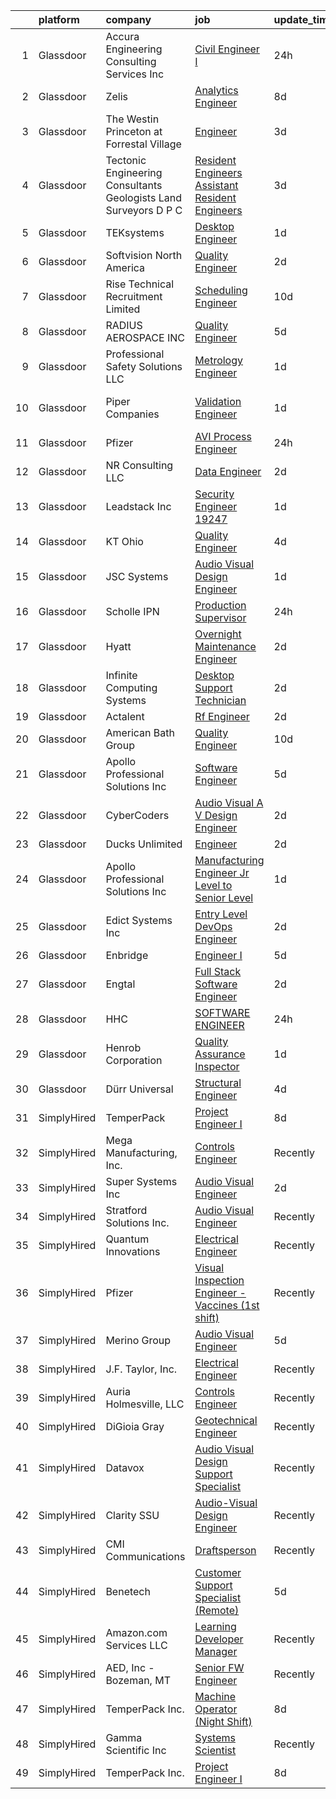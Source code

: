 

|    | platform    | company                                                              | job                                                                                                                                                                                                                                                                                                                                                                                                                                                                                                                                                                                                                                                                                                                                                                                                                                                                                                                                                                                                                                                                                                                                                                                                                                                                                                                                                                         | update_time   | location                 |
|---:|:------------|:---------------------------------------------------------------------|:----------------------------------------------------------------------------------------------------------------------------------------------------------------------------------------------------------------------------------------------------------------------------------------------------------------------------------------------------------------------------------------------------------------------------------------------------------------------------------------------------------------------------------------------------------------------------------------------------------------------------------------------------------------------------------------------------------------------------------------------------------------------------------------------------------------------------------------------------------------------------------------------------------------------------------------------------------------------------------------------------------------------------------------------------------------------------------------------------------------------------------------------------------------------------------------------------------------------------------------------------------------------------------------------------------------------------------------------------------------------------|:--------------|:-------------------------|
|  1 | Glassdoor   | Accura Engineering   Consulting Services  Inc                        | [Civil Engineer I](https://www.glassdoor.com/partner/jobListing.htm?pos=129&ao=1136043&s=58&guid=00000182771726009ddafbf72e9d1f58&src=GD_JOB_AD&t=SR&vt=w&ea=1&cs=1_29a9a2fe&cb=1659855382440&jobListingId=1008056739219&jrtk=3-0-1g9rhe9hikf3b801-1g9rhe9i0i6hp800-fee927ad820a6863-)                                                                                                                                                                                                                                                                                                                                                                                                                                                                                                                                                                                                                                                                                                                                                                                                                                                                                                                                                                                                                                                                                      | 24h           | Atlanta, GA              |
|  2 | Glassdoor   | Zelis                                                                | [Analytics Engineer](https://www.glassdoor.com/partner/jobListing.htm?pos=107&ao=1110586&s=58&guid=00000182771726009ddafbf72e9d1f58&src=GD_JOB_AD&t=SR&vt=w&ea=1&cs=1_8998f751&cb=1659855382436&jobListingId=1008038358228&cpc=5FEB1BEB8E14EF52&jrtk=3-0-1g9rhe9hikf3b801-1g9rhe9i0i6hp800-8e0a5fe28868b4ee--6NYlbfkN0CMjQd6K-mJQmnXP0NIaacqgU_ZnGMdJ3ZujbgiYs9cqSu2zDF0ee8fmFhqxjq2iY3vnVzd-YujZ8c3exx1kslEDBRNTb87484hJS1V_k1L4Qsat2ED67IGfFJOpVdJGeDcYafe5Q58Vzi8qrp-tMsYumWUryjguX_K-2b96-AgndSYwmvRjSgFASIZgp2AH0TI_viTye_nLHwdgk8fHjzGv9SnrYcFX1apkFqNSweyWaX-ToIbRV9VLMmIUhJVtgLG60A0coI_9r14zTB0qQYZaC2WVE4zNAKXrphwDgGQcM-AzPkxIA1rIFWkZWp8MggS18_wi2WdNvLgAzwg-vNYye3B0Yr24sWjr-DJ99vU57phHIX4i0NgVPJkB-buRwlH_qVlYAZnPp-4yKdtssY9yzMntx9HUSblF-97Ncsvtu5DrtgDH13bjlbKg8RoOUZGLOHrqfdYu03Ob7DNm7M8JlCqf4DC6RF_bvOqob-KqlCzFQabjC9PPn0EPUgTDPE%3D)                                                                                                                                                                                                                                                                                                                                                                                                                                                                                                                 | 8d            | Remote                   |
|  3 | Glassdoor   | The Westin Princeton at Forrestal Village                            | [Engineer](https://www.glassdoor.com/partner/jobListing.htm?pos=122&ao=1136043&s=58&guid=00000182771726009ddafbf72e9d1f58&src=GD_JOB_AD&t=SR&vt=w&cs=1_07bd1f53&cb=1659855382439&jobListingId=1008050468756&jrtk=3-0-1g9rhe9hikf3b801-1g9rhe9i0i6hp800-a034738a0148d587-)                                                                                                                                                                                                                                                                                                                                                                                                                                                                                                                                                                                                                                                                                                                                                                                                                                                                                                                                                                                                                                                                                                   | 3d            | Princeton, NJ            |
|  4 | Glassdoor   | Tectonic Engineering Consultants  Geologists   Land Surveyors  D P C | [Resident Engineers   Assistant Resident Engineers](https://www.glassdoor.com/partner/jobListing.htm?pos=126&ao=1136043&s=58&guid=00000182771726009ddafbf72e9d1f58&src=GD_JOB_AD&t=SR&vt=w&cs=1_d162fac0&cb=1659855382439&jobListingId=1008050329336&jrtk=3-0-1g9rhe9hikf3b801-1g9rhe9i0i6hp800-961b06e8fc0551fc-)                                                                                                                                                                                                                                                                                                                                                                                                                                                                                                                                                                                                                                                                                                                                                                                                                                                                                                                                                                                                                                                          | 3d            | Forest Hills, NY         |
|  5 | Glassdoor   | TEKsystems                                                           | [Desktop Engineer](https://www.glassdoor.com/partner/jobListing.htm?pos=115&ao=1110586&s=58&guid=00000182771726009ddafbf72e9d1f58&src=GD_JOB_AD&t=SR&vt=w&cs=1_98dcda9b&cb=1659855382438&jobListingId=1008056589429&cpc=654405A9B1E0A9F5&jrtk=3-0-1g9rhe9hikf3b801-1g9rhe9i0i6hp800-8b5b0ed34038bb01--6NYlbfkN0AuKz8EBO1xHDEL7V2YF9xF3dC_I9B9i-Zw2Jh8clPMK3KTieKealHQKAGLCoX8auufmpG-IsLd8Th0zGG-trF1NHTWF27eloxeZckc5RB2StLdYVPpmuzz2E6vcAK_V-2lZiJICSzoJCX8lhPb-liZKMGrGxB__z_LOeyVqSqnLLTgAJiHSg1HY0sclQ5hkF7_X5BiJmvQEYFV9boL8sOjrLJg-DaKsX8qFF-j7IcSFpsybLgVMmYRTB5Y47Fm0dyDZffi0YYnpBVjTWrv0ZZWnTVKpNLoWa7XqlShkd4hz6LCV_mhD7JBf26gVpBHY3V-ODqJsb8w4ELv56EHKt-Qub_wR47cRqmEpjHXfiZknTvWGVOSk980ooVvidqYP6w8eWedCLXZgKLbRCNoynz0Mspnjg4Vd913-VFYKoB631MNT7DkkwjELq7spQNqIeQgbv5MdY-raJt8KMHfQfKJcxomFW0PVClhyc0GlbKyUnIMVe9NxY6FpawiDk_zdAiZdtSxh-gBI3Z1QsVYS6uOtBl0goiPTRVhVlfk4Q52IyQvfbOFBIbohzppGX2nKZfCGnKctXNk0krjnqj2N9WGJhWIBJ_8JVA5L629HMt0f-fPWO3fabK9L6o-5G-8gXD6zBWjJJh8Mwi56TPBSoCIKn30e4V0Cwrbxn3-QtBDmSgmlNW7fpU9HLAfRD6I-vPy3JxApEAE8vsvEBtQ0hAc512-SybN_PwnkUM06egWOopLwX-oNLlksTYtZK2aHANR1t_U92PUqa1sjWFTSk4-EeOu0zbDl9L1nASyaMHpgqycaxG1qQ4EfBlPcIBo9MwrujGZJxw7Bjw7a4cr12fHUTL8lACoITw8Mm7SOP5BbmjkzRZJXgS4lv6zdaz_pLW9TVZNZjca-GmPD6sChZgl-_i682Z7KaXbff2dQJXPUw%3D%3D)                                                                          | 1d            | Fort Wayne, IN           |
|  6 | Glassdoor   | Softvision   North America                                           | [Quality Engineer](https://www.glassdoor.com/partner/jobListing.htm?pos=127&ao=1136043&s=58&guid=00000182771726009ddafbf72e9d1f58&src=GD_JOB_AD&t=SR&vt=w&ea=1&cs=1_d88189ca&cb=1659855382440&jobListingId=1008053735049&jrtk=3-0-1g9rhe9hikf3b801-1g9rhe9i0i6hp800-22a6477358f51f43-)                                                                                                                                                                                                                                                                                                                                                                                                                                                                                                                                                                                                                                                                                                                                                                                                                                                                                                                                                                                                                                                                                      | 2d            | Minneapolis, MN          |
|  7 | Glassdoor   | Rise Technical Recruitment Limited                                   | [Scheduling Engineer](https://www.glassdoor.com/partner/jobListing.htm?pos=117&ao=1110586&s=58&guid=00000182771726009ddafbf72e9d1f58&src=GD_JOB_AD&t=SR&vt=w&ea=1&cs=1_eb2b6d01&cb=1659855382438&jobListingId=1008033261139&cpc=654405A9B1E0A9F5&jrtk=3-0-1g9rhe9hikf3b801-1g9rhe9i0i6hp800-c4eaae09629ba45c--6NYlbfkN0BlIR6L0eizDKDqkzeZRfLume_DxC2-xIBuckbPXhGlgQ3L_qymVEIYsseiw3-v5dHm8mrRBaOw-J0V9BrncdItmoooDSCjTEIsedQdzJfuLZz5QsuA-zFzcWi0lOrB_5XrzEXT5V8VR08mc4jOlEwREprPi0Wr8_e34zXkh3b6600byx7ibsBA7FmNQCf2wzYndJZpxSYhIG6s1o12bFbIbCLOCvRis2BNaqLB-MWbIPlXv-5U70roRksin8W1hYOeG1NMvZwc8rlY0jpk0hfqVrPLdjcKMFkHje8Mfj8ZDlKDu53W8BaZp99UAeJ11A569A7x90zoEBpbkZDGtakfChIF10TX9Z915mOafcws5q5_qmi0AP-7tdhYwGchQBw6RLcnYZ1N__dGWYHCxq8_RTvCd9BWsh0zS0HOCERVz2sEhVoYoxuRISPyFaqN7a3bv9ts4EdoJlLcn56EzdN7X5bfYmRSdd9E_58_C-QqZksu5yFvpWOnm6swI7Xf5dgeGW2mlk81gkaQsbXhsvwqTwQwX6VoF1EmvsPyTYkCNZRikw9EIsSNU9Nyq7BvU37x1A7Ti59W81JcuxpfxP2-)                                                                                                                                                                                                                                                                                                                                                                                                                              | 10d           | Florida                  |
|  8 | Glassdoor   | RADIUS AEROSPACE INC                                                 | [Quality Engineer](https://www.glassdoor.com/partner/jobListing.htm?pos=130&ao=1136043&s=58&guid=00000182771726009ddafbf72e9d1f58&src=GD_JOB_AD&t=SR&vt=w&ea=1&cs=1_8f848802&cb=1659855382440&jobListingId=1008045472446&jrtk=3-0-1g9rhe9hikf3b801-1g9rhe9i0i6hp800-dfc88175257f28bb-)                                                                                                                                                                                                                                                                                                                                                                                                                                                                                                                                                                                                                                                                                                                                                                                                                                                                                                                                                                                                                                                                                      | 5d            | Chandler, AZ             |
|  9 | Glassdoor   | Professional Safety Solutions  LLC                                   | [Metrology Engineer](https://www.glassdoor.com/partner/jobListing.htm?pos=103&ao=1110586&s=58&guid=00000182771726009ddafbf72e9d1f58&src=GD_JOB_AD&t=SR&vt=w&ea=1&cs=1_180eab43&cb=1659855382435&jobListingId=1008056210126&cpc=CBD165E99C37F1D2&jrtk=3-0-1g9rhe9hikf3b801-1g9rhe9i0i6hp800-def4726855f0fc09--6NYlbfkN0DAwgduWqBP7ymGN-lTADpinz2i-23XbRAyg5ywqS-MDeAVr-qZ8jm21nN2pqe5d8OG1CzhQlpkY9PpJvwE89Cdwfkx5MvtF_BtqCoZ7cWwhRytdru_kCtUc3cHiySGgXYxnNDPVpA8ynOcEsYv45aBA9lty1Giv3---mu4z78WAQjJBQsDugFLsCzVZFLFSYFgl4LOi0oBXpMrnVjSuxxorpKSGdDxnYfCkjgA2qTJSkc8HXWY1lx1uWdbUidkZ5CvtC04UuvLZjkR2enc5iT3vy_mwygpQChaSZk85pr1xC9QZja3n_aUKLfxHyC9iILwQv5-LLwa-zYmjUmmG_O8RfIwrV3QaVJ2XSlGxIz5weUyoRWVu8My5mkdHRTNm_FzlXV_qgk98ElrBixI9aECz0a5o2GfFJoCmiR2FJ4XxOrxo-WRb9-SXbvfCYPyhHxj_a7NsiZVNtnWJQ333YbQHuIeoKp3s76knmOnQviMzEfddwR2ZpqkXMvOZDTVg-BgJmLxGCsN7w%3D%3D)                                                                                                                                                                                                                                                                                                                                                                                                                                                                                                   | 1d            | San Ramon, CA            |
| 10 | Glassdoor   | Piper Companies                                                      | [Validation Engineer](https://www.glassdoor.com/partner/jobListing.htm?pos=128&ao=1136043&s=58&guid=00000182771726009ddafbf72e9d1f58&src=GD_JOB_AD&t=SR&vt=w&cs=1_ba782364&cb=1659855382440&jobListingId=1008056431073&jrtk=3-0-1g9rhe9hikf3b801-1g9rhe9i0i6hp800-5221f93c5a6d9cce-)                                                                                                                                                                                                                                                                                                                                                                                                                                                                                                                                                                                                                                                                                                                                                                                                                                                                                                                                                                                                                                                                                        | 1d            | San Francisco, CA        |
| 11 | Glassdoor   | Pfizer                                                               | [AVI Process Engineer](https://www.glassdoor.com/partner/jobListing.htm?pos=121&ao=1136043&s=58&guid=00000182771726009ddafbf72e9d1f58&src=GD_JOB_AD&t=SR&vt=w&cs=1_92bc08a9&cb=1659855382439&jobListingId=1008057092957&jrtk=3-0-1g9rhe9hikf3b801-1g9rhe9i0i6hp800-1eed6e7685f26c87-)                                                                                                                                                                                                                                                                                                                                                                                                                                                                                                                                                                                                                                                                                                                                                                                                                                                                                                                                                                                                                                                                                       | 24h           | McPherson, KS            |
| 12 | Glassdoor   | NR Consulting LLC                                                    | [Data Engineer](https://www.glassdoor.com/partner/jobListing.htm?pos=120&ao=1136043&s=58&guid=00000182771726009ddafbf72e9d1f58&src=GD_JOB_AD&t=SR&vt=w&cs=1_3308d82f&cb=1659855382439&jobListingId=1008054041759&jrtk=3-0-1g9rhe9hikf3b801-1g9rhe9i0i6hp800-c67c84789469a290-)                                                                                                                                                                                                                                                                                                                                                                                                                                                                                                                                                                                                                                                                                                                                                                                                                                                                                                                                                                                                                                                                                              | 2d            | Plano, TX                |
| 13 | Glassdoor   | Leadstack Inc                                                        | [Security Engineer   19247](https://www.glassdoor.com/partner/jobListing.htm?pos=112&ao=1110586&s=58&guid=00000182771726009ddafbf72e9d1f58&src=GD_JOB_AD&t=SR&vt=w&ea=1&cs=1_ad9f5285&cb=1659855382437&jobListingId=1008055773080&cpc=3BA4CE39D5B5DEF5&jrtk=3-0-1g9rhe9hikf3b801-1g9rhe9i0i6hp800-5983b8a16bf6462f--6NYlbfkN0AN1DXOJ3XjvJpsorCLbwBX67_Zmbno95PICvIB5GJH13XHFuyYrum6AmNcT9_RMPMfYX0fbjepCJ9bnFc-2gY6LPkDvzFMeYbMFi3An2_6tvdG8JDNWapSufrChZgDnUAoE7KJ9mkngAR0l0C0C9cZga-Rwp1azUFa98Fbu1QI5VDP0MebZhHMXH1VVWwrwUkHua5j1z6MsY1_8jmiu6w9dTneYRD9eTQVAuoYjVTGeOVS-xqRO86KFl702fjpERxj80jByYJkGZPkCNuQKuHSwfsy0UeReTSIAIza-gQ6R6eBGVxzQBDT1XNC7yQwgRkjXGarhWlrbwpsqJAZosgNfB064WwYSTBymfCpDm7unmXObQKnDrVp7tiNrdKRY0VkvXyRswhfrNNaUM-zLfW-9fpI8YHtaSq3IHK04jacxfvM7UEZIyhM2YEJO_VtryeHHR6f7akyNC6EF1wbhpwMcMxxys5Tg3cQ--REkmopdJDeRcgoMj6-VRj7U9W0BJA%3D)                                                                                                                                                                                                                                                                                                                                                                                                                                                                                                          | 1d            | Remote                   |
| 14 | Glassdoor   | KT Ohio                                                              | [Quality Engineer](https://www.glassdoor.com/partner/jobListing.htm?pos=104&ao=1110586&s=58&guid=00000182771726009ddafbf72e9d1f58&src=GD_JOB_AD&t=SR&vt=w&ea=1&cs=1_282e35e2&cb=1659855382436&jobListingId=1008047814267&cpc=4BE37DAE121B9405&jrtk=3-0-1g9rhe9hikf3b801-1g9rhe9i0i6hp800-6bbf0802696d7218--6NYlbfkN0C2ruSLbldHgJRxGqX58M4ekFWuaOJ1Xy3nZgzYPyc2KyCZezOaTR-DPUozYz8LKS3mvqnh7wSjcJmFQljpvO5IJbXcYS9zK3bOHuQrID8ZepjerrBgT4670mpsJbugIPGebjjwWmoJxjCiPWtVZjZ0pTNsTNDQZCwHfVMjuiWMnfLlJNaD_lRv5sf5jIRNbt01GjORmPjaqqpxL8EfmWrwagdfrdF_Of-WJ6GUp12rWmZ01o6-8kfMzkBVPSpgdcczhQDuh-OqhqJFG_GM0Rb9bsXpynLl6PbE0NR2ZWMsCzNI7_szHGk6lSmU5y6N--qlnyEndviO9hp79J3tRUq_SqWChK9zCCuEsdM8KQXav1Uexe6nyGgZmpHh1wOr1awz5vhU4VJJBlTgAQI2AXGnvrctefgpGjUILEMJHg37zZ3mxt9VL0QnBjaim20kBQcAB9GRQkEvn_8t2w6s4IVS3nE741S0U3yLldE2r4JnMwYwqUnxYTMzH1SU_FhEYkM%3D)                                                                                                                                                                                                                                                                                                                                                                                                                                                                                                                   | 4d            | Fostoria, OH             |
| 15 | Glassdoor   | JSC Systems                                                          | [Audio Visual Design Engineer](https://www.glassdoor.com/partner/jobListing.htm?pos=125&ao=1136043&s=58&guid=00000182771726009ddafbf72e9d1f58&src=GD_JOB_AD&t=SR&vt=w&ea=1&cs=1_c302967f&cb=1659855382439&jobListingId=1008055815132&jrtk=3-0-1g9rhe9hikf3b801-1g9rhe9i0i6hp800-1e9d821aeb55678c-)                                                                                                                                                                                                                                                                                                                                                                                                                                                                                                                                                                                                                                                                                                                                                                                                                                                                                                                                                                                                                                                                          | 1d            | Jacksonville, FL         |
| 16 | Glassdoor   | Scholle IPN                                                          | [Production Supervisor](https://www.glassdoor.com/partner/jobListing.htm?pos=114&ao=1110586&s=58&guid=00000182771726009ddafbf72e9d1f58&src=GD_JOB_AD&t=SR&vt=w&cs=1_9d491ab2&cb=1659855382437&jobListingId=1008056732146&cpc=292036AD7E8A5303&jrtk=3-0-1g9rhe9hikf3b801-1g9rhe9i0i6hp800-6db9fb86fe9e460f--6NYlbfkN0D0ff9e8Lfwlpl5zGbQmpn59AL71QmFd7VKOAnfyjZzp5sdngV8WPgYe0dov1m7Y2nDndDJ6XEo7ZhD5lcnZaooLlahUepjB9pZ237T4bJHVzHBg_0MFQ3hdcGpKsdYAVU6Iby5s8RvbzJN7jh_knb7Y2E7rBSe_AWsh8fWcbmAlW9TpjmBZRuiGfHxFNxP0XMej0sM0PwxuQIbcluXrAyAA8JqIliTyF2MKBUAtHF8a9gnmbwxckgyon5l9FW7-gJjB_Elp67uV8Q-HOby7v5chji2VfNdQ84xKBoWUuXV0yQKy_NJQlU_h9ZVlHFRNxGuF9gmLuQxfI8KKSRtUplx6veoSESidXBZMGdqtKQR74Th2bgNMu5q_4sm4jyjVrVOeLPhxGkaKkITo9kQnzzTTXsdAF9Gv-KLQ4y_FuRpzUzu204NiBJ738bo0EV2fZDTDAcxZ_L7GFwp3GPS7hylRUugEY_MQn0%3D)                                                                                                                                                                                                                                                                                                                                                                                                                                                                                                                                                   | 24h           | Chilhowie, VA            |
| 17 | Glassdoor   | Hyatt                                                                | [Overnight Maintenance Engineer](https://www.glassdoor.com/partner/jobListing.htm?pos=124&ao=1136043&s=58&guid=00000182771726009ddafbf72e9d1f58&src=GD_JOB_AD&t=SR&vt=w&cs=1_be39c988&cb=1659855382439&jobListingId=1008053704111&jrtk=3-0-1g9rhe9hikf3b801-1g9rhe9i0i6hp800-f01f24129e83319c-)                                                                                                                                                                                                                                                                                                                                                                                                                                                                                                                                                                                                                                                                                                                                                                                                                                                                                                                                                                                                                                                                             | 2d            | Pittsburgh, PA           |
| 18 | Glassdoor   | Infinite Computing Systems                                           | [Desktop Support Technician](https://www.glassdoor.com/partner/jobListing.htm?pos=123&ao=1136043&s=58&guid=00000182771726009ddafbf72e9d1f58&src=GD_JOB_AD&t=SR&vt=w&ea=1&cs=1_876a3aa9&cb=1659855382439&jobListingId=1008053267670&jrtk=3-0-1g9rhe9hikf3b801-1g9rhe9i0i6hp800-de112b15f2a7bce6-)                                                                                                                                                                                                                                                                                                                                                                                                                                                                                                                                                                                                                                                                                                                                                                                                                                                                                                                                                                                                                                                                            | 2d            | Cranberry Twp, PA        |
| 19 | Glassdoor   | Actalent                                                             | [Rf Engineer](https://www.glassdoor.com/partner/jobListing.htm?pos=116&ao=1110586&s=58&guid=00000182771726009ddafbf72e9d1f58&src=GD_JOB_AD&t=SR&vt=w&ea=1&cs=1_81a329f3&cb=1659855382438&jobListingId=1008054423541&cpc=B076152010A3B66C&jrtk=3-0-1g9rhe9hikf3b801-1g9rhe9i0i6hp800-cb84b60fbde5f769--6NYlbfkN0ChYVx_I3yfZ_JDY3EFoivtqvi_stwnZ_kRt8Dowt_l_d1ydueao4NE-oUleRJ4yhhBOopjMyReYf1mGYld9FYIRDKkCbJB5b-1r_V6mVRElhkxgZ4z6MbPUNVEh70Ce9rJaAmJr3gb6uCNDQhuWW4HN0t4qtintMB8nQqEMY-F2fC9dovbLbOu-Iz64y9I3EbEdCZ9f5BR7yzZRsrreqmegFrC5IciDTsfD3b0vTWR8axUXhvGdWYXE3t6rffR6LaGmsEHpOzlKUrxyA51fd39N19hWEszfSiGXxKPkam5HXtfcjILI2mh2DjhHfuowpihqBJpppWZmfKTGiVK8CK2Vh-uJVJekJzPstUSz_2BxVz7DSPp_51sgYT8uoKJdyiQljaEimFzCqKwSomQK7Ht8Eqskt2sFWtl4djLjpkI6ltPCxa4UHFr35gOQQRdJGgUPVuKMUsH3GMnmQRTeMszWkOeRTuZTjo8W_tfE9NhXcUmBRmYpvi5odlsgZ9xG-P0xNPnqP0FHZMbOC4R8JsV-AkWJ0F0MOEw-7HtF7dNC5nMZGulpzpeDzi1O-LJ4fZm5cIhMpeWS6LFbwsd4SfaZCu5k30_I7__F6QOu7d3FTZfcY1W3oy_quy9Xwz-FFOGp5tPsKidYHCZQauC8M1X7KgywmsjU32oySzbvY30eJNwXgYJalN7ZeOeXiVnD62XXHLs8gV3C5prCL6759UIuPlZqBQ5j6t2Q7x3iPOiIN6IFHErzfBdIb8-buAOKQ-tQCUq5naSARDsEhmaeySp0qq9k-GM0j0WhPGozpltIcLmwIR3tOT-P4PM67XabZF-M6jHNVunvrJtKm6A0DQB7uVXGwDymHt2xZapn-PtRkjipvmTQIvAHWWCw5saMDAmzlOHyEfWLSyQopuytD2hxz5OSnYF3Y7rqDnIIatsjsmirmzsSOD_XpZjWgmL9nPg8TJyEaw28Isya2UzoqbXVtI9NAcakTg%3D)                        | 2d            | Denver, CO               |
| 20 | Glassdoor   | American Bath Group                                                  | [Quality Engineer](https://www.glassdoor.com/partner/jobListing.htm?pos=105&ao=1110586&s=58&guid=00000182771726009ddafbf72e9d1f58&src=GD_JOB_AD&t=SR&vt=w&ea=1&cs=1_4bdc81c4&cb=1659855382436&jobListingId=1008033882742&cpc=D01F56F24F237C35&jrtk=3-0-1g9rhe9hikf3b801-1g9rhe9i0i6hp800-ab7fb1090adc710b--6NYlbfkN0CkbaOw0anWlrz33qEVwAB-rAo-3kCqlTQGEztJ9XSsgmwSEnEZ_bxGm5s5hpBRS0wKXxjxw3O0vgPMFTY2tnpLJa9GP0_4f-balqYtqucn8mC6aiVLWSJ8gsarTCtTzaf3uogaopyLWLJwL2m5-LamWTH_Vt7SqaTE0JhjnednCsJ5n2HjG513Ig17-5VjbDKjKGSNu-mNb_l7APPshHoByfmWKQMKGWzAq34rTnw4c1vHwnKXLUPGuRjUB93FaeB29x8Jyw8HFWF8oisPmm-Y4gxr8o-cfEZIfgCgVCbvxrRl-Choc9vFjhy8OtdwdOSwgfbsYRbD6Y-miEaF3sJWFlBi2tqiYHUw0oqQ-6hvbZgQ1cAe4iTbne6ZeayncX_wMjC8s25gI9NODScvYp7bTHJm-pG5Mq77zWCOCpzPDgeI42zoz5aYDROc0RGkJggiLWK2h1REK4mpELnMLAgHu04EPv0J8_1k6xSidPhHH6SjnhqScsC74LRveSYzYI0lvu9YZFv9cQ%3D%3D)                                                                                                                                                                                                                                                                                                                                                                                                                                                                                                     | 10d           | Savannah, TN             |
| 21 | Glassdoor   | Apollo Professional Solutions  Inc                                   | [Software Engineer](https://www.glassdoor.com/partner/jobListing.htm?pos=118&ao=1110586&s=58&guid=00000182771726009ddafbf72e9d1f58&src=GD_JOB_AD&t=SR&vt=w&ea=1&cs=1_a1cb4049&cb=1659855382439&jobListingId=1008044669748&cpc=2CAED5C921A5F994&jrtk=3-0-1g9rhe9hikf3b801-1g9rhe9i0i6hp800-6ccf3789eb84c723--6NYlbfkN0CAhuD5_VJSGKds9a5niLzxiWOcN_E6D1JakCGF8i00d5ISuI-0-xh_cG2rFb0VvO-Y90c9CjmPc_ZqcH9z1c-pNiUGmJ3X7QB8rTMKp3kybh5QndgK32DV9_Argq-djZwyjREZvtrisgqTbyVVoBk3PxifBWLhbj8Xt2g5IeUokCf7jG1bZd1Sgjd_WfEw7LePMNHVzg_PHs8CZcGN4VX52eq0zxyOgTXFi4dgqvukkGHBrh1vfphbICTpbdk1JRE07-5jFqlkryS4yjzMtBRxNQgbYjMLeByT0CVvD8kYxdfCj_y9EgGFpg6iM4NlXdXW5ENEUiKgkwVkTyOG6NtqGvdkjg9urJuCNaxWL7Mp2IENn4iYApglJ3zEvBjpUlgfBIbv8m01PhIOvyu6qY8l5EzhB_Z23tDEcqWZguSWCes5ijoRm920dUX_gPV8hP5VOUYjKhDvxUPclVO0QwhYTqnilZbLsapp_x35Xwpk9Zevf5mItnzR5UNaM_4M9GOmx_Q9IhLBDg%3D%3D)                                                                                                                                                                                                                                                                                                                                                                                                                                                                                                    | 5d            | King of Prussia, PA      |
| 22 | Glassdoor   | CyberCoders                                                          | [Audio Visual  A V  Design Engineer](https://www.glassdoor.com/partner/jobListing.htm?pos=113&ao=1110586&s=58&guid=00000182771726009ddafbf72e9d1f58&src=GD_JOB_AD&t=SR&vt=w&ea=1&cs=1_518905b8&cb=1659855382438&jobListingId=1008053780446&cpc=FB7E4A1762AE5BEC&jrtk=3-0-1g9rhe9hikf3b801-1g9rhe9i0i6hp800-f564869474058e71--6NYlbfkN0CpFJQzrgRR8WqXWK1qKKEqALWJw739KlKqr2H-MSI4eoBlI4EFrmor2FYZMP3muM0VkNkcNEgzaHsDgLPFjTYi0WmxGiZB8pXMgpGfC5LR6fCxiwMOv0UV86VVERHtVgruBoji6rIu0qYwbn69UQThAHx6a9UxGHhaxFCCwJ57W4qu9GZ50eBKOD9GWQYrsmdicOkXsQLl2emVjOCQFdGj4DBTMuwxfjmUUWfzu9qctAgpOpcT5tGTQpJ9Kp3uJwF8Eawx0mxXN2o8mwXX6o92eyccmKbEe-xZHbwCulAU8gFfUVzIlCw-GPW7MGi1H_l9UqL6k_UZXNt9c7aOJ31ZUCpuZ0M3ll95hdvaWL7VYEj7mdUiX3mfO0wD2NVlAgKd9zuZ3TYVl2l4TbVXFXoGJuEWe6nukVLoX_F7R-Cs-BfVQyYx8fk4JKZY9N0MlrspB5wGBtgGzwCmsdmuLK0nHVXPn4YH6Qei0ZCD0o1c9ZTLcgovewr9-7MevCLed_FA4YdwLLx3HIJSPTZaxMNZmGjVYYklpQ_pmjO4mwE-Xjqx6SZQ9XzoLEu3NQV91iiSGYRisobTNHTMU0bEPOzKpaK04edJDS9Hg7gJBq6sxtTYhMXsGCVMpuVnk39DXoxqS_XbyKOq-sFHZZE9bRez0uHlBmY_pu9vGc9Gs4lNdruqKz4g5sny6HNA2tfF1DNg5wUbUgehU4Gki5C2kU51HHjaE6MGdTg9ky6pU9nmfVdCdsfyPuAWSRrLtJ4D5o30S0iFynjUZJmifRPecCGZq_AbBFfTqQHLcYs2mxAUNHOP_Q06YpH7VTpU0zyZuKVh3YKpK8Mis70pW3achlg6UJvebCrkUCByHuKEJ539jm6yXaftRqFUul_bWTEzBTp8PaK3-dHHjHoi_E-AK2ssdysSGK_aGp-A9C45VK_MgHl69SB8zmjM6Fw7gBA8wpQKzJ8_A-WFXLqoBhgxX3eFUUSmHCcRJOc%3D) | 2d            | Las Vegas, NV            |
| 23 | Glassdoor   | Ducks Unlimited                                                      | [Engineer](https://www.glassdoor.com/partner/jobListing.htm?pos=101&ao=1110586&s=58&guid=00000182771726009ddafbf72e9d1f58&src=GD_JOB_AD&t=SR&vt=w&ea=1&cs=1_ef9fdb3d&cb=1659855382435&jobListingId=1008053843798&cpc=B061702B316CBC5A&jrtk=3-0-1g9rhe9hikf3b801-1g9rhe9i0i6hp800-3e1605b3d62b3a64--6NYlbfkN0BxkLIcfe0oqaYINownie861a0BJtkzmJW-WyGv8J0JYNFW8oQHz1wbGJmFfpNI0Dqc-blXns64d8kknUCBZyoaPEkaVxbea0A25SxRRXH26N9nXvcWA5zJrm7qFXHJ70SPy5EtklUkavK9VMN3TXtw7lvpKmDO_Y7_hDDFN21oQEjvPiWtEglwsEphMGMYxKJdgjNb55TPYHPngV9r_x9GzbIy9r1bs_U4MIn_3x1wQtRJuXbDKDs02CDUQrt0RM1XCeuxyw6SS23FxrpyeS7INs8-qm9TgkXAEAsrgsvRa-hV4tAH5NQNMpYTOxe3xqUu4YG5ND--_QygEASZe1t_e8xGJQhZ7q6o1Z833jJ84J0snpzN_x8CNFyyPiKWUrMNLzVhrdkdLxtELcea-cHqWo107jLGCTM79XmB0LVwAUhzg7RxFF1Ff3pKgBTY4DV-HjN5xulz7SmI7xRbtBxgmqiW0PG2sa27JDtASvVsTedMZQMPyDvc)                                                                                                                                                                                                                                                                                                                                                                                                                                                                                                                                         | 2d            | Remote                   |
| 24 | Glassdoor   | Apollo Professional Solutions  Inc                                   | [Manufacturing Engineer  Jr  Level to Senior Level ](https://www.glassdoor.com/partner/jobListing.htm?pos=110&ao=1110586&s=58&guid=00000182771726009ddafbf72e9d1f58&src=GD_JOB_AD&t=SR&vt=w&ea=1&cs=1_5b46e1ff&cb=1659855382437&jobListingId=1008056217011&cpc=18C9CE28155C17C5&jrtk=3-0-1g9rhe9hikf3b801-1g9rhe9i0i6hp800-54db537d9f0f9ac6--6NYlbfkN0CAhuD5_VJSGKds9a5niLzxiWOcN_E6D1JakCGF8i00d7F-QBv8m-MLm--V5QlnsBkwko5bpvPowRh4bS3JTARIOEIIcaxvUcV3qWwwsSH-pF8rAy8m6eDdx68X9_FS2XNsSTtwM0VTG4WvY-ijhItwWPpe8HMpvu-Eo_b09xmbbG0iENmWMohaiSux1G-hHLDCBC0gjhkrKuAWkPxJ_79pf2O0-T0VCOC7SgA6Z5Myste4dHeaG6VqxEk6Lxm3R_g1APxstELrT-Siol7XkgnyLHbivG8OUboV_Qes4R6fgq-du2plPNJR1dcc78l7BnLRJeMwGHvaB8MqwKPL2SeQgcT0DZegAQbaNjQTN9ly1dHxgAUuc2sF3XKBAggZkuLqHq7S76oPnxQgfYHnyg3_JJFx98d90Pq0V5yhoPnSXtZIYo9MgZYXuD_Ef46rQqtqSkcn_mc9AeW45SE6pIqsW67_irj_e07tC6GsKvN8ZiqqWl7RZxqDyVqKSB-2aEp98l01yNMlXI1ypdxX3TWqoQ51fpO3d3E%3D)                                                                                                                                                                                                                                                                                                                                                                                                                                                 | 1d            | Hampton, AR              |
| 25 | Glassdoor   | Edict Systems  Inc                                                   | [Entry Level DevOps Engineer](https://www.glassdoor.com/partner/jobListing.htm?pos=109&ao=1110586&s=58&guid=00000182771726009ddafbf72e9d1f58&src=GD_JOB_AD&t=SR&vt=w&ea=1&cs=1_c13b768b&cb=1659855382437&jobListingId=1008053622640&cpc=82B3195DA92CAF92&jrtk=3-0-1g9rhe9hikf3b801-1g9rhe9i0i6hp800-88f6368c69c9562d--6NYlbfkN0C6eWrIW5OrxNpIUoU1hGUVQMHJeH__S-a9f83QBmz4UNq1T9XeriGXpHzI4BMe3AYK-IqS4SD5CjCp2cfMHK2sqXwHXUT3iFEmg6EZYVo24mW3AACGsCOeiUe-WDCFUzS-1lDmLGQq151ys4Fo1lNflJ-HDiKgIGcu1t5Ly1xcx4uN23Z4lHM2QPdN_3qme3XqfiwdVhiugb0pmbbLFqh10nVhU0UAgAHlrA8B7s-bco6blfQCZ82empE_5TzXFXwM8iRJFaXzNH-V4LDCZkfBk-sdVPHVSvZIYe14nSWVPgOBtUkAjUqSVTosQjRWT83OdZN-pxqqoGOKpiuuA8sBnjqYIPdPiwPjaVKHki2qV3iMy_WB-M896KBtaZ-4kyQzDybqTa_lhGdx9OQg15MaNP66raxxvxtwOJOFZ4YmuHCagzyU7cJshZTAdBQxLFe8Twi2_rLEoGxltNLz-74qeTZRYvIQOgJS-faOf75e3T5bF38gxnw1U-cJKIJkslWaKgaYAQJKbQ%3D%3D)                                                                                                                                                                                                                                                                                                                                                                                                                                                                                          | 2d            | Dayton, OH               |
| 26 | Glassdoor   | Enbridge                                                             | [Engineer I](https://www.glassdoor.com/partner/jobListing.htm?pos=106&ao=1110586&s=58&guid=00000182771726009ddafbf72e9d1f58&src=GD_JOB_AD&t=SR&vt=w&cs=1_de8201ea&cb=1659855382436&jobListingId=1008044818702&cpc=21001CD36CB5FE0E&jrtk=3-0-1g9rhe9hikf3b801-1g9rhe9i0i6hp800-6958de659f72f826--6NYlbfkN0DXkh61CBKLAbWGthCj1ez4QfJvZu0_FGYLh-4zLvFOddMn4tijd-1W43h_7t0hMehf0ZS-h2a53vNEPyeBIl0wYpFqq8FTVbBzi8KBwlc8dxob_71es4MjvsFjte0EB5d_EBnv95GeFdOEDjdO94Adl7WuoU72VuJ2Qv_1KSJMOUTmxOpLkOFq_d0mox1H5fQCi8mFcEIUXbaegw3yO30f0o8WgQqOyZ5R8kDdsZSfL6pQwwzmUW3efkHklY24du-G6fB_Io4vRMOa21TToHGXbeTZZEpfdaRZISB0y5R4sde16kMmwIrKQXrHKmoAw0vuvEsMrBTiQ8H5yuFOMkV8Ll8R0FE3b993GBhTPngv4S4Tzsa5Kd-1ev3AnSqgnmfW8hqrOOJ9BSIpq59cBLLoJw_PtoA8rlF-SgUVLAclcs34faZcTBbrFer6AQS_oIGlQ9wK7trUFO4R6XPe0J4ze57ygt_BN7TBwrENcYyWIT5g9-7C5iW18kXyMl33pCaCCRy_qlqMBwvfRlfvfs3hNEqlROjC4ehI3upBLKlQTZBGErYqD7pj7EbVSUWu3RM%3D)                                                                                                                                                                                                                                                                                                                                                                                                                                                              | 5d            | Nashville, TN            |
| 27 | Glassdoor   | Engtal                                                               | [Full Stack Software Engineer](https://www.glassdoor.com/partner/jobListing.htm?pos=119&ao=1110586&s=58&guid=00000182771726009ddafbf72e9d1f58&src=GD_JOB_AD&t=SR&vt=w&ea=1&cs=1_a0f2c0ae&cb=1659855382439&jobListingId=1008052498935&jrtk=3-0-1g9rhe9hikf3b801-1g9rhe9i0i6hp800-c6f787469215e992--6NYlbfkN0B7Z8t6fEMDh_BTkcJVPNJicKvZQEBTy5HSwyHa20ewqmyfWNXjNsfvmtdqiCQm-Ex5K-jGPvjeU-OgyidC56pAqNfnzVHVpMl8oOu8IisYlza1R4H1m5rg2VBo8WKWQoiz6LEDTtK5VcgeHm0ovXWtbhE4K7pPoHCK6SQO_aW7mTu_M0Z-Qj8NlAvKe1ZkLhRdh7YN2ffhcgzAFCWruKPAyeYP4Pi1c9btQe_RenaLyuKE0clBf-EPjyZJHQB6agWopoYBy1pAhSmI_FGcbJMFE6g0OjqClLOVeUECkR7z0DmYzitC4c4M8ADc2SDgrKcIaklRj-NZSjr0TmKT0rn7B3-sREkAzATu-pmG_5QZ1Fe-PkDEAn5qE9Vh7pk_Wx8ylRayeI_zZ5jznEB29DXBm6js_d0qk8lVnDo4jSKO_HgGDWWc8zetyjaBWWC53N6lStCiAApfef0UWYyc3WbC03KtxlCBM5xqSvuGKH6fPcp7ZqzjcTB-gEDgpRcAEZRVVLWSgXzzRQ%3D%3D)                                                                                                                                                                                                                                                                                                                                                                                                                                                                                                              | 2d            | Remote                   |
| 28 | Glassdoor   | HHC                                                                  | [SOFTWARE ENGINEER](https://www.glassdoor.com/partner/jobListing.htm?pos=111&ao=1110586&s=58&guid=00000182771726009ddafbf72e9d1f58&src=GD_JOB_AD&t=SR&vt=w&cs=1_0fa128dd&cb=1659855382437&jobListingId=1008057154605&cpc=F41FEAB56D215062&jrtk=3-0-1g9rhe9hikf3b801-1g9rhe9i0i6hp800-ea8a0b5a2a2feb8f--6NYlbfkN0CD2fPz43mICaM-oZ7Elig4Bt_uNmNJFsbrqJKgCZ6bRNAHbN_zbD__qqN8SiLDPDUT1U6RW15tL0_XFwzdPNthsrR3F34_Q0pIV1T6eUErTOoED3xJXw57RAZOwbr56jC8zQ0fQKfqto6p02m9oxxTQEB8C906VK2FbVPAaXYXgwg9Zo8iXQQse_p6RpzVr0NA0OID2-ppPmlHLgfi12kxrPHJSEdqnI90WLlI-Fy9uLCE3PAPTjAZ2PGOIopzMqeVLbfMqSRTRw1NkoYRG1CLgJyi9J4DUiDDXzbw5I2Zk4MeDJbjSnKLBdhFGiZYnncwoNxTStT7-JF_MBHD0GVtok_qR-phPbew4Z81WeM5y5ncv5_EBJxHTZXLQa7WOuiDije272H73uxlexhjPFDM-XGObhQwIJNrMp1trX6W0V74PrIkFfB4jE1N6YVvcv6TInKcbV36OLoAhT56u7Rx-DxjqjiDTOWAxSYN7nsbJNr7-zTjqXkwV87ZcvwpnoPZuw15HH3V0oWFw1UHaf8OCcnmd40L8LjsIkUXdTrz8_Q0O2dbakc293Bl4C-BEiMZyVl-BuUnFwL4OoPZdXV4mUkjUXbDsFwnmuK5nbeoMmp0X9zzbxagoHp3S7-zt2BrPL3AB2ZwNA%3D%3D)                                                                                                                                                                                                                                                                                                                                                                         | 24h           | Indianapolis, IN         |
| 29 | Glassdoor   | Henrob Corporation                                                   | [Quality Assurance Inspector](https://www.glassdoor.com/partner/jobListing.htm?pos=108&ao=1110586&s=58&guid=00000182771726009ddafbf72e9d1f58&src=GD_JOB_AD&t=SR&vt=w&cs=1_38f2a4e1&cb=1659855382436&jobListingId=1008056188250&cpc=281FE6ECBEE2538F&jrtk=3-0-1g9rhe9hikf3b801-1g9rhe9i0i6hp800-d365703e75671f53--6NYlbfkN0AoGSSea4EbNwuUak34nd3j6q4Lw-hnedVURdGF1ylHUR0la5zOCQg9AnmC7Y0jMKvrrJfIm9DwbPC9OcFZtrSdrYZlHeIEOfl-DHtoJ0SLsDqBEDXsKj752dbVG76WuZ1nLbIQr-Ig18VBRy3RDO-ajd-sKlpmdu6sD18c6LjvLmrqKEKeNy0fTxZynkwrQJEBqN_SdU4RDL7BoA6Sor8-MRmfGhJi1M7c1iOZuW0WAZkcrtzHvFQNbAqeI9UAqknvqqxBeOJSpy_yV2PNHTYT4ACVHkRvjPDKw8JicIwV6Lu1yrMNQkQJAetXrMOQo_HlxzQOxo5HWWyd1Zzh-8asvMF_6C7KRt71BpiVV7DIte_ulIxPeGe8xP7c3dp3W6dKUCzkZRCrK-HEiZdx7zcQO93AuRZ9kl4M1K5w2BTLOZqrGyuisvJSpIotTc6n25Q1y5Flr82uArWyd4LUs5cU21wPupmuI84Uyu-oOiJskb5LlqG1gRprWe5LD3lKpL0OlAVngdNdX-C-16r0PaxVYPNh0UfT84M7KHNlyMG0Gw-_dH58KftFb7JWfRbciLu1jcGWbUxcnOnOALjlYW8EJbdvrKkPhIzKDNY4tLwZFA0bZbyhT2fFKQbp8eqNYJmv7rUHrdT_gSJlaY58FmGlTYxz6K7Csm4ClaWlVNZ-Mg%3D%3D)                                                                                                                                                                                                                                                                                                                               | 1d            | New Hudson, MI           |
| 30 | Glassdoor   | Dürr Universal                                                       | [Structural Engineer](https://www.glassdoor.com/partner/jobListing.htm?pos=102&ao=1110586&s=58&guid=00000182771726009ddafbf72e9d1f58&src=GD_JOB_AD&t=SR&vt=w&ea=1&cs=1_28e6e2ad&cb=1659855382435&jobListingId=1008047068193&cpc=22183BC3B8A595B1&jrtk=3-0-1g9rhe9hikf3b801-1g9rhe9i0i6hp800-d9e5d42b103e828e--6NYlbfkN0Dbl79crjz3_oKQf0oqmfR_ELzm0ZVgHpXIdmxMcJI1GGbBzs3CGTqTqprhN_6RD3iGP_an-az0RNFfcp1Um2N445e4k1KbNZGnOZY6qT91t6hKV0flJ1G4fhU582eBXGu7W20XbYip9tXFGyd_EUrIu2YNdPFPCgZIbGWwabjGJaRyJPWUYEKGdCQV4UBBczGbtpXDB3aY0o_7Kx1DGTTeAWDUgS3y_QYi-DmdNbQTpB6BqrYQ1HYezlcHPhMQnyBVeIRPaKhNz7qMSFaMTXI7y3C9ZKlU4uD5gevNjBSP84E_aSSdvFLnIfAVBbb4p1Xx8W3fjO81HfrAVc-5kCgDJuDNkVaj0Hl-XnXgb8aGr1r50AofSZweUpRJ8ZyDwVxGLhWwYPihPcB3Aov9-giJLGTPgbGlXBdEH-Xq2kvY9s0CUKNFFl0qw-VQ3NECmi-piORLt3yuBo31ROaEBGipzve-PRzuxSCT429yLTayr3MW9NC0e-Ra7P5FYMvcafHjBDK1-dkXSA%3D%3D)                                                                                                                                                                                                                                                                                                                                                                                                                                                                                                  | 4d            | Stoughton, WI            |
| 31 | SimplyHired | TemperPack                                                           | [Project Engineer I](https://www.simplyhired.com/job/mknP4FxmBVxEl669nUgVl8u4ws4UXFCbBhfc2FSFX37ItRkgc5MSdQ?q=visual+engineer)                                                                                                                                                                                                                                                                                                                                                                                                                                                                                                                                                                                                                                                                                                                                                                                                                                                                                                                                                                                                                                                                                                                                                                                                                                              | 8d            | Richmond, VA             |
| 32 | SimplyHired | Mega Manufacturing, Inc.                                             | [Controls Engineer](https://www.simplyhired.com/job/A-PuLvSL_MSX4LQRH98oIWQQrXj2TQ7eGS_jFvpYgV-Fy8o4GRfiNw?q=visual+engineer)                                                                                                                                                                                                                                                                                                                                                                                                                                                                                                                                                                                                                                                                                                                                                                                                                                                                                                                                                                                                                                                                                                                                                                                                                                               | Recently      | Rockford, IL             |
| 33 | SimplyHired | Super Systems Inc                                                    | [Audio Visual Engineer](https://www.simplyhired.com/job/oCfVIaKp-0HQDoSuEHjNV6Xz-3M-oRmv9VN1vXYikz09vXmk2KJ_cQ?q=visual+engineer)                                                                                                                                                                                                                                                                                                                                                                                                                                                                                                                                                                                                                                                                                                                                                                                                                                                                                                                                                                                                                                                                                                                                                                                                                                           | 2d            | Washington, DC           |
| 34 | SimplyHired | Stratford Solutions Inc.                                             | [Audio Visual Engineer](https://www.simplyhired.com/job/9R6uttloioBVT5Gj84HuuCsC5HXV0ic9KWpVzjhkteBvht_KV90LFw?q=visual+engineer)                                                                                                                                                                                                                                                                                                                                                                                                                                                                                                                                                                                                                                                                                                                                                                                                                                                                                                                                                                                                                                                                                                                                                                                                                                           | Recently      | Ronkonkoma, NY           |
| 35 | SimplyHired | Quantum Innovations                                                  | [Electrical Engineer](https://www.simplyhired.com/job/lKls6a72r-SZWyNfg2TPnvE6_9FkYqtkarfAHUPRWTnYO0iXf1ZW_g?q=visual+engineer)                                                                                                                                                                                                                                                                                                                                                                                                                                                                                                                                                                                                                                                                                                                                                                                                                                                                                                                                                                                                                                                                                                                                                                                                                                             | Recently      | Central Point, OR        |
| 36 | SimplyHired | Pfizer                                                               | [Visual Inspection Engineer - Vaccines (1st shift)](https://www.simplyhired.com/job/3Io3d4xeDVGzjIsF37TgmiFtRrTEwcpnCQ6iRUu9MBDjRu_8qY6Abw?q=visual+engineer)                                                                                                                                                                                                                                                                                                                                                                                                                                                                                                                                                                                                                                                                                                                                                                                                                                                                                                                                                                                                                                                                                                                                                                                                               | Recently      | Kalamazoo, MI            |
| 37 | SimplyHired | Merino Group                                                         | [Audio Visual Engineer](https://www.simplyhired.com/job/vWuynUshpGvQ57fGRGmM4pvZXIqBuyHKNfzYj9mTmvP12PUPDnzs9A?q=visual+engineer)                                                                                                                                                                                                                                                                                                                                                                                                                                                                                                                                                                                                                                                                                                                                                                                                                                                                                                                                                                                                                                                                                                                                                                                                                                           | 5d            | Mountain View, CA        |
| 38 | SimplyHired | J.F. Taylor, Inc.                                                    | [Electrical Engineer](https://www.simplyhired.com/job/pc-_l5CwOJg0aRRWXQR1nrWFjdP7obnEptKB3AbNuQMFTMmhFDOWPA?q=visual+engineer)                                                                                                                                                                                                                                                                                                                                                                                                                                                                                                                                                                                                                                                                                                                                                                                                                                                                                                                                                                                                                                                                                                                                                                                                                                             | Recently      | Lexington Park, MD       |
| 39 | SimplyHired | Auria Holmesville, LLC                                               | [Controls Engineer](https://www.simplyhired.com/job/H9ySpmzmX41Kf7rJJ0QB-GNk_MmlHglemE5OHIkVFEeemfRG1kNQKw?q=visual+engineer)                                                                                                                                                                                                                                                                                                                                                                                                                                                                                                                                                                                                                                                                                                                                                                                                                                                                                                                                                                                                                                                                                                                                                                                                                                               | Recently      | Holmesville, OH          |
| 40 | SimplyHired | DiGioia Gray                                                         | [Geotechnical Engineer](https://www.simplyhired.com/job/AJ3WxLkptwUduFAfGK3_gPefYzkOeXJPIBM4_3iCUlWzfnNjvAu-xw?q=visual+engineer)                                                                                                                                                                                                                                                                                                                                                                                                                                                                                                                                                                                                                                                                                                                                                                                                                                                                                                                                                                                                                                                                                                                                                                                                                                           | Recently      | Arizona                  |
| 41 | SimplyHired | Datavox                                                              | [Audio Visual Design Support Specialist](https://www.simplyhired.com/job/SXXw535oRWuTm1W8cwBsckn1iGwHBo1mDV6HtU9hvvqfWiD9RDt6ow?q=visual+engineer)                                                                                                                                                                                                                                                                                                                                                                                                                                                                                                                                                                                                                                                                                                                                                                                                                                                                                                                                                                                                                                                                                                                                                                                                                          | Recently      | Houston, TX              |
| 42 | SimplyHired | Clarity SSU                                                          | [Audio-Visual Design Engineer](https://www.simplyhired.com/job/Vej4o5faIMrjJyFQe_hCPNjGlABIzzvmtL_ISXQw9ZCwE-0B3NgJ9Q?q=visual+engineer)                                                                                                                                                                                                                                                                                                                                                                                                                                                                                                                                                                                                                                                                                                                                                                                                                                                                                                                                                                                                                                                                                                                                                                                                                                    | Recently      | Remote                   |
| 43 | SimplyHired | CMI Communications                                                   | [Draftsperson](https://www.simplyhired.com/job/0TCGaFMraSBk-4966KHJyhnB4mQBSPRgz8_Z4X-OGpHTjSjIXUQ_Hw?q=visual+engineer)                                                                                                                                                                                                                                                                                                                                                                                                                                                                                                                                                                                                                                                                                                                                                                                                                                                                                                                                                                                                                                                                                                                                                                                                                                                    | Recently      | Remote                   |
| 44 | SimplyHired | Benetech                                                             | [Customer Support Specialist (Remote)](https://www.simplyhired.com/job/dnifouyn3gY6Qbbu8NxhJodpDLWMiaoxWVwtTUaMPsalE1vjK-yCbA?q=visual+engineer)                                                                                                                                                                                                                                                                                                                                                                                                                                                                                                                                                                                                                                                                                                                                                                                                                                                                                                                                                                                                                                                                                                                                                                                                                            | 5d            | Remote                   |
| 45 | SimplyHired | Amazon.com Services LLC                                              | [Learning Developer Manager](https://www.simplyhired.com/job/Khun_79Ap89Na4Q_VBIaEvZ2uuALW6qiDbqZoWlyym_QXnwLR3-7Bg?q=visual+engineer)                                                                                                                                                                                                                                                                                                                                                                                                                                                                                                                                                                                                                                                                                                                                                                                                                                                                                                                                                                                                                                                                                                                                                                                                                                      | Recently      | Remote                   |
| 46 | SimplyHired | AED, Inc - Bozeman, MT                                               | [Senior FW Engineer](https://www.simplyhired.com/job/zINmUZXgScoXXgS_gyiF3t60esMGL8VWIM8nJ8Kv2CvxPHXAK-fHew?q=visual+engineer)                                                                                                                                                                                                                                                                                                                                                                                                                                                                                                                                                                                                                                                                                                                                                                                                                                                                                                                                                                                                                                                                                                                                                                                                                                              | Recently      | Bozeman, MT              |
| 47 | SimplyHired | TemperPack Inc.                                                      | [Machine Operator (Night Shift)](https://www.simplyhired.com/job/rEnMePSt5Z-x7pliff0pUFibFJZTti3EmJYMRlXh9aMJaJILB-qDKQ?q=visual+engineer)                                                                                                                                                                                                                                                                                                                                                                                                                                                                                                                                                                                                                                                                                                                                                                                                                                                                                                                                                                                                                                                                                                                                                                                                                                  | 8d            | Richmond, VA +1 location |
| 48 | SimplyHired | Gamma Scientific Inc                                                 | [Systems Scientist](https://www.simplyhired.com/job/PDWdyjpM5wtOoHm8GbOot34XUIkZL9izEQx4inJCRZcU_LaF-kbm0A?q=visual+engineer)                                                                                                                                                                                                                                                                                                                                                                                                                                                                                                                                                                                                                                                                                                                                                                                                                                                                                                                                                                                                                                                                                                                                                                                                                                               | Recently      | San Diego, CA            |
| 49 | SimplyHired | TemperPack Inc.                                                      | [Project Engineer I](https://www.simplyhired.com/job/0ZI8uCxEolDlqCV2o-b4XoKA8dIFT72n2aQalIIDdaHq29LJgz53vA?q=visual+engineer)                                                                                                                                                                                                                                                                                                                                                                                                                                                                                                                                                                                                                                                                                                                                                                                                                                                                                                                                                                                                                                                                                                                                                                                                                                              | 8d            | Richmond, VA             |